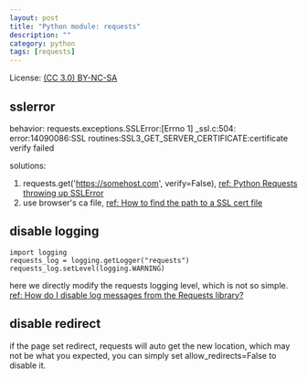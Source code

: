 ```yaml
---
layout: post
title: "Python module: requests"
description: ""
category: python
tags: [requests]
---
```


License: [(CC 3.0) BY-NC-SA](http://creativecommons.org/licenses/by-nc-sa/3.0/)

## sslerror
behavior: requests.exceptions.SSLError:\[Errno 1\] \_ssl.c:504: error:14090086:SSL routines:SSL3\_GET\_SERVER\_CERTIFICATE:certificate verify failed

solutions:

1. requests.get('https://somehost.com', verify=False), [ref: Python Requests throwing up SSLError](http://stackoverflow.com/questions/10667960/python-requests-throwing-up-sslerror)
2. use browser's ca file, [ref: How to find the path to a SSL cert file](http://www.rqna.net/qna/pmqvmp-how-to-find-the-path-to-a-ssl-cert-file.html)

## disable logging

    import logging
    requests_log = logging.getLogger("requests")
    requests_log.setLevel(logging.WARNING)

here we directly modify the requests logging level, which is not so simple. [ref: How do I disable log messages from the Requests library?](http://stackoverflow.com/questions/11029717/how-do-i-disable-log-messages-from-the-requests-library)

## disable redirect
if the page set redirect, requests will auto get the new location, which may not be what you expected, you can simply set allow_redirects=False to disable it.
